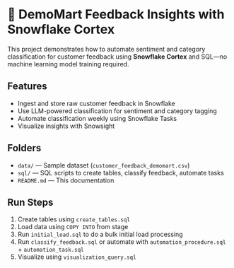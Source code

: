 
# 🧠 DemoMart Feedback Insights with Snowflake Cortex

This project demonstrates how to automate sentiment and category classification for customer feedback using **Snowflake Cortex** and SQL—no machine learning model training required.

## Features

- Ingest and store raw customer feedback in Snowflake
- Use LLM-powered classification for sentiment and category tagging
- Automate classification weekly using Snowflake Tasks
- Visualize insights with Snowsight

## Folders

- `data/` — Sample dataset (`customer_feedback_demomart.csv`)
- `sql/` — SQL scripts to create tables, classify feedback, automate tasks
- `README.md` — This documentation

## Run Steps

1. Create tables using `create_tables.sql`
2. Load data using `COPY INTO` from stage
3. Run `initial_load.sql` to do a bulk initial load processing
4. Run `classify_feedback.sql` or automate with `automation_procedure.sql` + `automation_task.sql`
5. Visualize using `visualization_query.sql`
